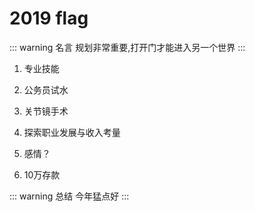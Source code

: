# 2019 flag

::: warning 名言
规划非常重要,打开门才能进入另一个世界
:::

1. 专业技能

2. 公务员试水

3. 关节镜手术

4. 探索职业发展与收入考量

5. 感情？

6. 10万存款


::: warning 总结
今年猛点好
:::

